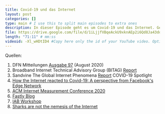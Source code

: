 ```yaml
---
title: Covid-19 und das Internet
layout: post
categories: []
type: main # I use this to split main episodes to extra ones
description: In dieser Episode geht es um Covid-19 und das Internet. Genauer gesagt geht es darum, wie sich Maßnahmen, wie Lockdowns, Home-Schooling und Home-Office auf den Traffic im Internet ausgewirkt haben und wie das Internet damit zurecht gekommen ist.
file: https://drive.google.com/file/d/1iLjjfVBqeAckU9xknAEp2i6Qd8Ja43dq/view?usp=sharing #Link to your .mp3 file
length: "71:11" # mm:ss
videoid: -Xl_wHDtID4 #Copy here only the id of your YouTube video. Optional
---
```




Quellen:

1. DFN Mitteilungen [Ausgabe 97](https://www.dfn.de/fileadmin/5Presse/DFNMitteilungen/DFN_Mitteilungen_97_download.pdf) (August 2020)  
2. Broadband Internet Technical Advisory Group (BITAG) [Report](https://www.bitag.org/documents/bitag_report.pdf)  
3. Sandvine The Global Internet Phenomena [Report](https://www.sandvine.com/phenomena#:~:text=This%20edition%20of%20the%20Global,fixed%20and%20mobile%20operators%20worldwide) COVID-19 Spotlight  
4. [How the Internet reacted to Covid-19: A perspective from Facebook's Edge Network](https://research.fb.com/publications/how-the-internet-reacted-to-covid-19-a-perspective-from-facebooks-edge-network/) 
5. [ACM Internet Measurement Conference 2020](https://conferences.sigcomm.org/imc/2020/) 
6. [Fastly Blog](https://www.fastly.com/blog/how-covid-19-is-affecting-internet-performance)
7. [IAB Workshop](https://www.ietf.org/archive/id/draft-iab-covid19-workshop-02.html) 
8. [Sharks are not the nemesis of the Internet](https://iscpc.org/documents/?id=1959) 

